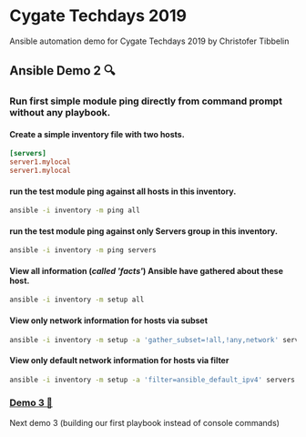 # Cygate Techdays 2019
Ansible automation demo for Cygate Techdays 2019 by Christofer Tibbelin

## Ansible Demo 2 :mag:

### Run first simple module ping directly from command prompt without any playbook.

#### Create a simple inventory file with two hosts.
```INI
[servers]
server1.mylocal
server1.mylocal
```

#### run the test module ping against all hosts in this inventory.
```sh
ansible -i inventory -m ping all
```

#### run the test module ping against only Servers group in this inventory.
```sh
ansible -i inventory -m ping servers
```

#### View all information (*called 'facts'*) Ansible have gathered about these host.
```sh
ansible -i inventory -m setup all
```

#### View only network information for hosts via subset
```sh
ansible -i inventory -m setup -a 'gather_subset=!all,!any,network' servers
```

#### View only default network information for hosts via filter
```sh
ansible -i inventory -m setup -a 'filter=ansible_default_ipv4' servers
```

### [Demo 3 :book:](../demo3/)
Next demo 3 (building our first playbook instead of console commands)
